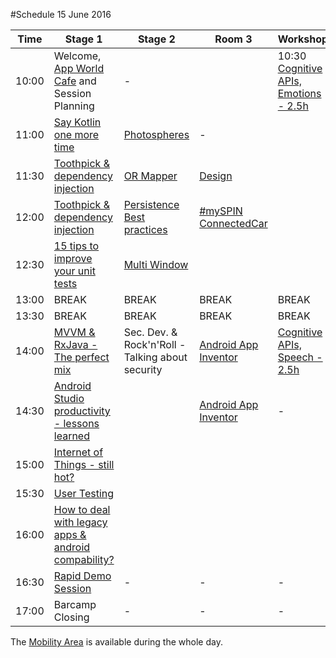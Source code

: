 #Schedule 15 June 2016

Time | Stage 1 | Stage 2 | Room 3 |  Workshop | 
-----|--------|---------|---------|---------
10:00  | Welcome, [App World Cafe](app_world_cafe.md) and Session Planning | - |  | 10:30 [Cognitive APIs, Emotions - 2.5h](microsoft_workshop1.md)
11:00  | [Say Kotlin one more time](sessions/kotlin_hendrik_kokocinski.md)|[Photospheres](sessions/photosphere_bodemann.md)|-|  
11:30  | [Toothpick & dependency injection](toothpick.md)|[OR Mapper](sessions/or_mapper.md)|[Design](sessions/design_jonathan.md)| 
12:00  | [Toothpick & dependency injection](toothpick.md)|[Persistence Best practices](sessions/persistance_best_practices.md)|[#mySPIN ConnectedCar](myspin.md)| 
12:30  | [15 tips to improve your unit tests](sessions/unit_tests_danny_preussler.md)| [Multi Window](sessions/multi_window.md)|| 
13:00  | BREAK     | BREAK | BREAK | BREAK 
13:30  | BREAK     | BREAK | BREAK | BREAK 
14:00  | [MVVM & RxJava - The perfect mix](mvvm.md)|Sec. Dev. & Rock'n'Roll - Talking about security|[Android App Inventor](app_inventor.md)| [Cognitive APIs, Speech - 2.5h](microsoft_workshop2.md) 
14:30  | [Android Studio productivity - lessons learned](android_studio.md)||[Android App Inventor](app_inventor.md)|-|  
15:00  | [Internet of Things - still hot?](iot.md)| | |
15:30  | [User Testing](user_testing.md)| | |
16:00  | [How to deal with legacy apps & android compability?](legacy.md)| | |
16:30  | [Rapid Demo Session](rapid_demos.md)| - | - | -  
17:00  | Barcamp Closing        | - | - | -

The [Mobility Area](area_mobility.md) is available during the whole day.

